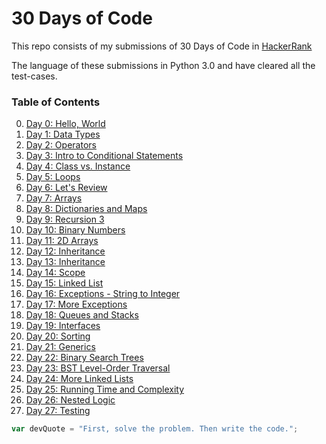 # 30 Days of Code

This repo consists of my submissions of 30 Days of Code in [HackerRank](https://www.hackerrank.com)

The language of these submissions in Python 3.0 and have cleared all the test-cases.

### Table of Contents

0. [Day 0: Hello, World](/Solutions/Day%200/)
1. [Day 1: Data Types](/Solutions/Day%201/)
2. [Day 2: Operators](/Solutions/Day%202/)
3. [Day 3: Intro to Conditional Statements](/Solutions/Day%203/)
4. [Day 4: Class vs. Instance](/Solutions/Day%204/)
5. [Day 5: Loops](/Solutions/Day%205/)
6. [Day 6: Let's Review](/Solutions/Day%206/)
7. [Day 7: Arrays](/Solutions/Day%207/)
8. [Day 8: Dictionaries and Maps](/Solutions/Day%208/)
9. [Day 9: Recursion 3](/Solutions/Day%209/)
10. [Day 10: Binary Numbers](/Solutions/Day%2010/)
11. [Day 11: 2D Arrays](/Solutions/Day%2011/)
12. [Day 12: Inheritance](/Solutions/Day%2012/)
13. [Day 13: Inheritance](/Solutions/Day%2013/)
14. [Day 14: Scope](/Solutions/Day%2014/)
15. [Day 15: Linked List](/Solutions/Day%2015/)
16. [Day 16: Exceptions - String to Integer](/Solutions/Day%2016/)
17. [Day 17: More Exceptions](/Solutions/Day%2017/)
18. [Day 18: Queues and Stacks](/Solutions/Day%2018/)
19. [Day 19: Interfaces](/Solutions/Day%2019/)
20. [Day 20: Sorting](/Solutions/Day%2020/)
21. [Day 21: Generics](/Solutions/Day%2021/)
22. [Day 22: Binary Search Trees](/Solutions/Day%2022/)
23. [Day 23: BST Level-Order Traversal](/Solutions/Day%2023/)
24. [Day 24: More Linked Lists](/Solutions/Day%2024/)
25. [Day 25: Running Time and Complexity](/Solutions/Day%2025/)
26. [Day 26: Nested Logic](/Solutions/Day%2026/)
27. [Day 27: Testing](/Solutions/Day%2027/)

```javascript
var devQuote = "First, solve the problem. Then write the code.";
```
